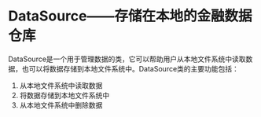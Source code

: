 # DataSource——存储在本地的金融数据仓库

DataSource是一个用于管理数据的类，它可以帮助用户从本地文件系统中读取数据，也可以将数据存储到本地文件系统中。DataSource类的主要功能包括：

1. 从本地文件系统中读取数据
2. 将数据存储到本地文件系统中
3. 从本地文件系统中删除数据